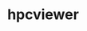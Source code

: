 ---
title: "hpcviewer"
layout: cache
categories: [package, v0.20.3]
meta: {"versions": ["2023.04"], "compilers": ["gcc@=11.1.0"], "oss": ["ubuntu20.04"], "platforms": ["linux"], "targets": ["ppc64le", "x86_64_v3"], "stacks": ["e4s", "e4s-power", "root"], "num_specs": 2, "num_specs_by_stack": {"e4s-power": 1, "root": 2, "e4s": 1}}
spec_details: [{"hash": "hxp5gbnexvf6uqu5e3vhhcadugxxeehq", "compiler": "gcc@=11.1.0", "versions": ["2023.04"], "os": "ubuntu20.04", "platform": "linux", "target": "ppc64le", "variants": ["build_system=generic"], "stacks": ["e4s-power", "root"], "size": "-", "tarball": "https://binaries.spack.io/releases/v0.20.3/build_cache/linux-ubuntu20.04-ppc64le/gcc-11.1.0/hpcviewer-2023.04/linux-ubuntu20.04-ppc64le-gcc-11.1.0-hpcviewer-2023.04-hxp5gbnexvf6uqu5e3vhhcadugxxeehq.spack"}, {"hash": "hcqb5pilf3e55md5nu2yf4knigc6pxsu", "compiler": "gcc@=11.1.0", "versions": ["2023.04"], "os": "ubuntu20.04", "platform": "linux", "target": "x86_64_v3", "variants": ["build_system=generic"], "stacks": ["root", "e4s"], "size": "-", "tarball": "https://binaries.spack.io/releases/v0.20.3/build_cache/linux-ubuntu20.04-x86_64_v3/gcc-11.1.0/hpcviewer-2023.04/linux-ubuntu20.04-x86_64_v3-gcc-11.1.0-hpcviewer-2023.04-hcqb5pilf3e55md5nu2yf4knigc6pxsu.spack"}]
---